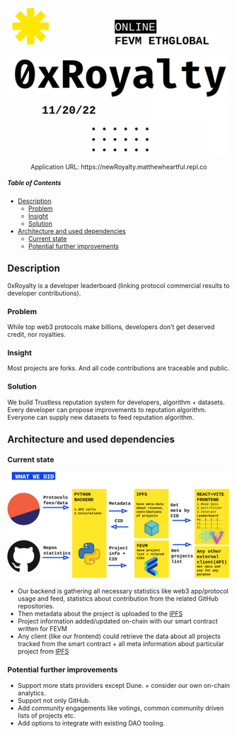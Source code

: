 <p align="center"><a target="_blank" href="https://newRoyalty.matthewheartful.repl.co"><img src="royalty.png" alt="0xRoyalty" width="500"/></a></p>  
<p align="center">Application URL: https://newRoyalty.matthewheartful.repl.co</p>

##### Table of Contents
- [Description](#description)
    * [Problem](#problem)
    * [Insight](#insight)
    * [Solution](#solution)
- [Architecture and used dependencies](#architecture-and-used-dependencies)
    * [Current state](#current-state)
    * [Potential further improvements](#potential-further-improvements)

## Description
0xRoyalty is a developer leaderboard (linking protocol commercial results to developer contributions).
### Problem
While top web3 protocols make billions, developers don’t get deserved credit, nor royalties.
### Insight
Most projects are forks. And all code contributions are traceable and public.
### Solution
We build Trustless reputation system for developers, algorithm + datasets.
Every developer can propose improvements to reputation algorithm. Everyone can supply new datasets to feed reputation algorithm.

## Architecture and used dependencies
### Current state
<p align="center"><div style="text-align: center;"><img src="how.png" alt="0xRoyalty" width="1000"/></div></p>

* Our backend is gathering all necessary statistics like web3 app/protocol usage and feed, statistics about contribution from the related GitHub repositories.
* Then metadata about the project is uploaded to the [IPFS](https://ipfs.io/)
* Project information added/updated on-chain with our smart contract written for FEVM 
* Any client (like our frontend) could retrieve the data about all projects tracked from the smart contract + all meta information about particular project from [IPFS](https://ipfs.io/)

### Potential further improvements
* Support more stats providers except Dune. + consider our own on-chain analytics.
* Support not only GitHub.
* Add community engagements like votings, common community driven lists of projects etc.
* Add options to integrate with existing DAO tooling. 

